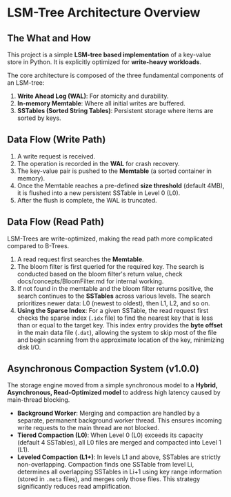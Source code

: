 # LSM-Tree Architecture Overview

## The What and How
This project is a simple **LSM-tree based implementation** of a key-value store in Python. It is explicitly optimized for **write-heavy workloads**.

The core architecture is composed of the three fundamental components of an LSM-tree:
1.  **Write Ahead Log (WAL)**: For atomicity and durability.
2.  **In-memory Memtable**: Where all initial writes are buffered.
3.  **SSTables (Sorted String Tables)**: Persistent storage where items are sorted by keys.

## Data Flow (Write Path)
1.  A write request is received.
2.  The operation is recorded in the **WAL** for crash recovery.
3.  The key-value pair is pushed to the **Memtable** (a sorted container in memory).
4.  Once the Memtable reaches a pre-defined **size threshold** (default 4MB), it is flushed into a new persistent SSTable in Level 0 (L0).
5.  After the flush is complete, the WAL is truncated.

## Data Flow (Read Path)
LSM-Trees are write-optimized, making the read path more complicated compared to B-Trees.

1.  A read request first searches the **Memtable**.
2.  The bloom filter is first queried for the required key. The search is conducted based on the bloom filter's return value, check docs/concepts/BloomFilter.md for internal working.
3.  If not found in the memtable and the bloom filter returns positive, the search continues to the **SSTables** across various levels. The search prioritizes newer data: L0 (newest to oldest), then L1, L2, and so on.
4. **Using the Sparse Index**: For a given SSTable, the read request first checks the sparse index (`.idx` file) to find the nearest key that is less than or equal to the target key. This index entry provides the **byte offset** in the main data file (`.dat`), allowing the system to skip most of the file and begin scanning from the approximate location of the key, minimizing disk I/O.


## Asynchronous Compaction System (v1.0.0)
The storage engine moved from a simple synchronous model to a **Hybrid, Asynchronous, Read-Optimized model** to address high latency caused by main-thread blocking.
* **Background Worker**: Merging and compaction are handled by a separate, permanent background worker thread. This ensures incoming write requests to the main thread are not blocked.
* **Tiered Compaction (L0)**: When Level 0 (L0) exceeds its capacity (default 4 SSTables), all L0 files are merged and compacted into Level 1 (L1).
* **Leveled Compaction (L1+)**: In levels L1 and above, SSTables are strictly non-overlapping. Compaction finds one SSTable from level Li, determines all overlapping SSTables in Li+1 using key range information (stored in `.meta` files), and merges only those files. This strategy significantly reduces read amplification.